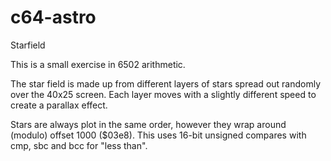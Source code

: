 # c64-astro

Starfield

This is a small exercise in 6502 arithmetic.

The star field is made up from different layers of stars spread out randomly over the 40x25 screen.
Each layer moves with a slightly different speed to create a parallax effect.

Stars are always plot in the same order, however they wrap around (modulo) offset 1000 ($03e8). This uses 16-bit unsigned compares with cmp, sbc and bcc for "less than".
